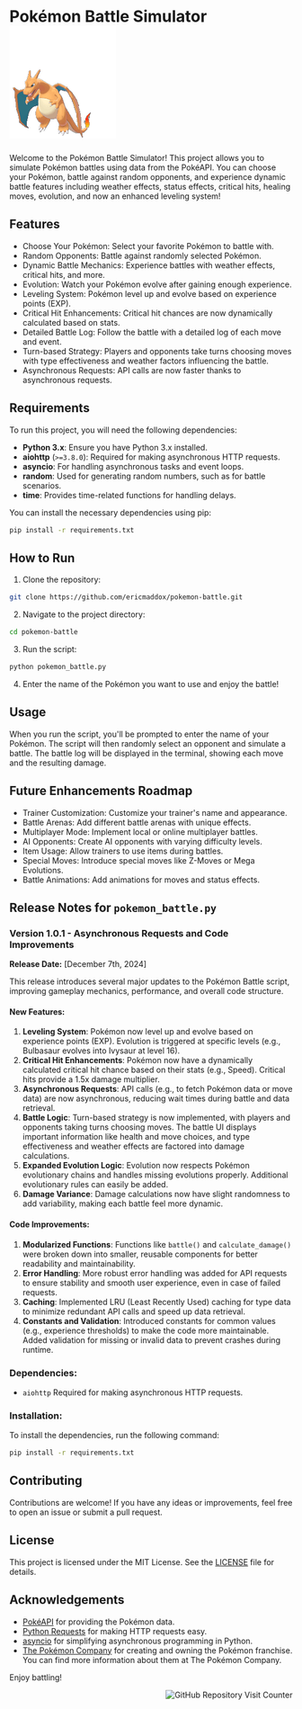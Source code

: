 # Pokémon Battle Simulator ![Charizard GIF](https://github.com/ericmaddox/pokemon-battle/blob/main/media/charizard.gif)<div align="center">

Welcome to the Pokémon Battle Simulator! This project allows you to simulate Pokémon battles using data from the PokéAPI. You can choose your Pokémon, battle against random opponents, and experience dynamic battle features including weather effects, status effects, critical hits, healing moves, evolution, and now an enhanced leveling system!

## Features

- Choose Your Pokémon: Select your favorite Pokémon to battle with.
- Random Opponents: Battle against randomly selected Pokémon.
- Dynamic Battle Mechanics: Experience battles with weather effects, critical hits, and more.
- Evolution: Watch your Pokémon evolve after gaining enough experience.
- Leveling System: Pokémon level up and evolve based on experience points (EXP).
- Critical Hit Enhancements: Critical hit chances are now dynamically calculated based on stats.
- Detailed Battle Log: Follow the battle with a detailed log of each move and event.
- Turn-based Strategy: Players and opponents take turns choosing moves with type effectiveness and weather factors influencing the battle.
- Asynchronous Requests: API calls are now faster thanks to asynchronous requests.

## Requirements

To run this project, you will need the following dependencies:

- **Python 3.x**: Ensure you have Python 3.x installed.
- **aiohttp** (`>=3.8.0`): Required for making asynchronous HTTP requests.
- **asyncio**: For handling asynchronous tasks and event loops.
- **random**: Used for generating random numbers, such as for battle scenarios.
- **time**: Provides time-related functions for handling delays.

You can install the necessary dependencies using pip:

```sh
pip install -r requirements.txt
```

## How to Run

1. Clone the repository:
```sh
git clone https://github.com/ericmaddox/pokemon-battle.git
```

2. Navigate to the project directory:
```sh
cd pokemon-battle
```

3. Run the script:
```sh
python pokemon_battle.py
```

4. Enter the name of the Pokémon you want to use and enjoy the battle!

## Usage

When you run the script, you'll be prompted to enter the name of your Pokémon. The script will then randomly select an opponent and simulate a battle. The battle log will be displayed in the terminal, showing each move and the resulting damage.

## Future Enhancements Roadmap

- Trainer Customization: Customize your trainer's name and appearance.
- Battle Arenas: Add different battle arenas with unique effects.
- Multiplayer Mode: Implement local or online multiplayer battles.
- AI Opponents: Create AI opponents with varying difficulty levels.
- Item Usage: Allow trainers to use items during battles.
- Special Moves: Introduce special moves like Z-Moves or Mega Evolutions.
- Battle Animations: Add animations for moves and status effects.

## Release Notes for `pokemon_battle.py`

### **Version 1.0.1 - Asynchronous Requests and Code Improvements**  
**Release Date:** [December 7th, 2024]

This release introduces several major updates to the Pokémon Battle script, improving gameplay mechanics, performance, and overall code structure.

#### New Features:
1. **Leveling System**: Pokémon now level up and evolve based on experience points (EXP). Evolution is triggered at specific levels (e.g., Bulbasaur evolves into Ivysaur at level 16).
2. **Critical Hit Enhancements**: Pokémon now have a dynamically calculated critical hit chance based on their stats (e.g., Speed). Critical hits provide a 1.5x damage multiplier.
3. **Asynchronous Requests**: API calls (e.g., to fetch Pokémon data or move data) are now asynchronous, reducing wait times during battle and data retrieval.
4. **Battle Logic**: Turn-based strategy is now implemented, with players and opponents taking turns choosing moves. The battle UI displays important information like health and move choices, and type effectiveness and weather effects are factored into damage calculations.
5. **Expanded Evolution Logic**: Evolution now respects Pokémon evolutionary chains and handles missing evolutions properly. Additional evolutionary rules can easily be added.
6. **Damage Variance**: Damage calculations now have slight randomness to add variability, making each battle feel more dynamic.

#### Code Improvements:
1. **Modularized Functions**: Functions like `battle()` and `calculate_damage()` were broken down into smaller, reusable components for better readability and maintainability.
2. **Error Handling**: More robust error handling was added for API requests to ensure stability and smooth user experience, even in case of failed requests.
3. **Caching**: Implemented LRU (Least Recently Used) caching for type data to minimize redundant API calls and speed up data retrieval.
4. **Constants and Validation**: Introduced constants for common values (e.g., experience thresholds) to make the code more maintainable. Added validation for missing or invalid data to prevent crashes during runtime.

### Dependencies:
- `aiohttp` Required for making asynchronous HTTP requests.

### Installation:
To install the dependencies, run the following command:

```sh
pip install -r requirements.txt
```

## Contributing

Contributions are welcome! If you have any ideas or improvements, feel free to open an issue or submit a pull request.

## License

This project is licensed under the MIT License. See the [LICENSE](https://github.com/ericmaddox/pokemon-battle/blob/main/LICENSE) file for details.

## Acknowledgements

- [PokéAPI](https://pokeapi.co/) for providing the Pokémon data.
- [Python Requests](https://pypi.org/project/requests/) for making HTTP requests easy.
- [asyncio](https://docs.python.org/3/library/asyncio.html) for simplifying asynchronous programming in Python.
- [The Pokémon Company](https://www.pokemon.com/us/) for creating and owning the Pokémon franchise. You can find more information about them at The Pokémon Company.

Enjoy battling!

<div align="right">
  <img src="https://komarev.com/ghpvc/?username=ericmaddox&repo=pokemon-battle&style=for-the-badge&color=2d343c&labelColor=81c7ff&label=Repository%20Views" alt="GitHub Repository Visit Counter" />
</div>
